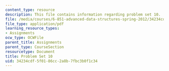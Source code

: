 ```yaml
---
content_type: resource
description: This file contains information regarding problem set 10.
file: /media/courses/6-851-advanced-data-structures-spring-2012/34234cdf5f0186cc2a8b7fbc3b0f1c34_MIT6_851S12_ps10.pdf
file_type: application/pdf
learning_resource_types:
- Assignments
ocw_type: OCWFile
parent_title: Assignments
parent_type: CourseSection
resourcetype: Document
title: Problem Set 10
uid: 34234cdf-5f01-86cc-2a8b-7fbc3b0f1c34
---
```

